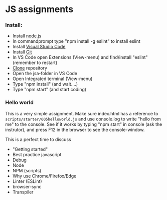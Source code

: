 # JS assignments

### Install:
* Install [node.js](https://nodejs.org/en/)
* In commandprompt type "npm install -g eslint" to install eslint
* Install [Visual Studio Code](https://code.visualstudio.com)
* Install [Git](https://git-scm.com/downloads)
* In VS Code open Extensions (View-menu) and find/install "eslint" (remember to restart)
* [Clone](https://github.com/devcronberg/jsa) repository
* Open the jsa-folder in VS Code
* Open Integrated terminal (View-menu)
* Type "npm install" (and wait....)
* Type "npm start" (and start coding) 

### Hello world

This is a very simple assignment. Make sure index.html has a 
reference to `scripts/starter/005helloworld.js` and use
 console.log to write "hello from me" to the console. See
 if it works by typing "npm start" in console (ask the instrutor), and press F12 in the browser to see 
   the console-window.

This is a perfect time to discuss

* "Getting started"
* Best practice javascript
* Debug
* Node
* NPM (scripts)
* Why use Chrome/Firefox/Edge
* Linter (ESLint)
* browser-sync
* Transpiler

